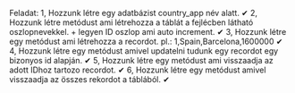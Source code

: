 Feladat:
1, Hozzunk létre egy adatbázist country_app név alatt. ✔
2, Hozzunk létre metódust ami létrehozza a táblát a fejlécben látható oszlopnevekkel. + legyen ID oszlop ami auto increment. ✔
3, Hozzunk létre egy metódust ami létrehozza a recordot. pl.:  1,Spain,Barcelona,1600000 ✔
4, Hozzunk létre egy metódust amivel updatelni tudunk egy recordot egy bizonyos id alapján. ✔
5, Hozzunk létre egy metódust ami visszaadja az adott IDhoz tartozo recordot. ✔
6, Hozzunk létre egy metódust amivel visszaadja az összes rekordot a táblából. ✔